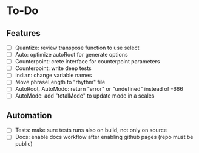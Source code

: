 # To-Do

## Features

- [ ] Quantize: review transpose function to use select
- [ ] Auto: optimize autoRoot for generate options
- [ ] Counterpoint: crete interface for counterpoint parameters
- [ ] Counterpoint: write deep tests
- [ ] Indian: change variable names
- [ ] Move phraseLength to "rhythm" file
- [ ] AutoRoot, AutoModo: return "error" or "undefined" instead of -666
- [ ] AutoMode: add "totalMode" to update mode in a scales

## Automation

- [ ] Tests: make sure tests runs also on build, not only on source
- [ ] Docs: enable docs workflow after enabling github pages (repo must be public)
